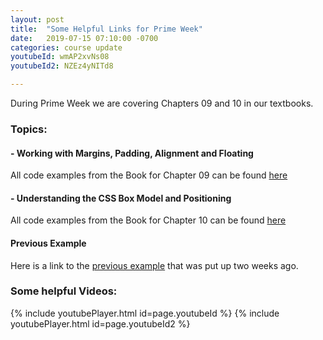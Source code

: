 ```yaml
---
layout: post
title:  "Some Helpful Links for Prime Week"
date:   2019-07-15 07:10:00 -0700
categories: course update
youtubeId: wmAP2xvNs08
youtubeId2: NZEz4yNITd8

---
```

During Prime Week we are covering Chapters 09 and 10 in our textbooks.

### Topics:

#### - Working with Margins, Padding, Alignment and Floating

All code examples from the Book for Chapter 09 can be found [here](https://github.com/wabi69sabi/fronted-course/tree/master/PrimeWeek/Chapter9)

#### - Understanding the CSS Box Model and Positioning

All code examples from the Book for Chapter 10 can be found [here](https://github.com/wabi69sabi/fronted-course/tree/master/PrimeWeek/Chapter10)

#### Previous Example

Here is a link to the [previous example](https://github.com/wabi69sabi/fronted-course/tree/master/PositioningDOM) that was put up two weeks ago.

### Some helpful Videos:

{% include youtubePlayer.html id=page.youtubeId %}
{% include youtubePlayer.html id=page.youtubeId2 %}
